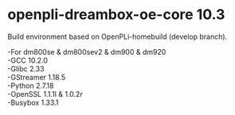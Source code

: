 # openpli-dreambox-oe-core 10.3
Build environment based on OpenPLi-homebuild (develop branch).

-For dm800se & dm800sev2 & dm900 & dm920\
-GCC 10.2.0\
-Glibc 2.33\
-GStreamer 1.18.5\
-Python 2.7.18\
-OpenSSL 1.1.1l & 1.0.2r\
-Busybox 1.33.1
